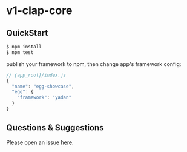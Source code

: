 # v1-clap-core



## QuickStart

```bash
$ npm install
$ npm test
```

publish your framework to npm, then change app's framework config:

```js
// {app_root}/index.js
{
  "name": "egg-showcase",
  "egg": {
    "framework": "yadan"
  }
}
```

## Questions & Suggestions

Please open an issue [here](https://github.com/eggjs/egg/issues).

